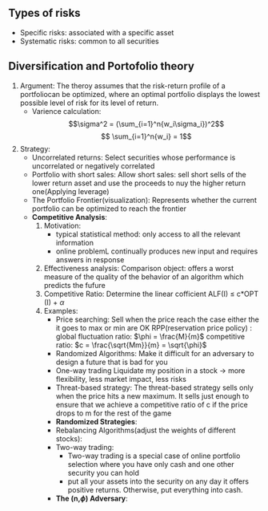 ---
---

## Types of risks
- Specific risks: associated with a specific asset
- Systematic risks: common to all securities
## Diversification and Portofolio theory
1. Argument:
   The theroy assumes that the risk-return profile of a portfoliocan be optimized, where an  optimal portfolio displays the lowest possible level of risk for its level of return.
   - Varience calculation:
     $$\sigma^2 = (\sum_{i=1}^n{w_i\sigma_i})^2$$
     $$ \sum_{i=1}^n{w_i} = 1$$
2. Strategy:
   - Uncorrelated returns:
     Select securities whose performance is uncorrelated or negatively correlated
   - Portfolio with short sales:
     Allow short sales: sell short sells of the lower return asset and use the proceeds to nuy the higher return one(Applying leverage)
   - The Portfolio Frontier(visualization):
     Represents whether the current portfolio can be optimized to reach the frontier
   - **Competitive Analysis**:
     1. Motivation:
        - typical statistical method: only access to all the relevant information
        - online problemL continually produces new input and requires answers in response 
	 2. Effectiveness analysis:
	    Comparison object: offers a worst measure of the quality of the behavior of an algorithm which predicts the fufure
	 3. Competitive Ratio: Determine the linear cofficient
	    ALF(I)    $\leq$     c$*$OPT (I) + $\alpha$
     4. Examples:
        - Price searching:
          Sell when the price reach the case either the it goes to max or min are OK
          RPP(reservation price policy) :
          global fluctuation ratio: $\phi = \frac{M}{m}$
          competitive ratio: $c = \frac{\sqrt{Mm}}{m} = \sqrt{\phi}$
        - Randomized Algorithms:
          Make it difficult for an adversary to design a future that is bad for you
        - One-way trading
          Liquidate my position in a stock -> more flexibility, less market impact, less risks
	    - Threat-based strategy:
	      The threat-based strategy sells only when the price hits a new maximum. It sells just enough to ensure that we achieve a competitive ratio of c if the price drops to m for the rest of the game
	    - **Randomized Strategies**:
	    - Rebalancing Algorithms(adjust the weights of different stocks):
	    - Two-way trading:
	      - Two-way trading is a special case of online portfolio selection where you have only cash and one other security you can hold
	      - put all your assets into the security on any day it offers positive returns. Otherwise, put everything into cash.
        - **The (n,$\phi$) Adversary**:
          